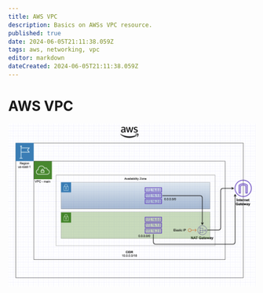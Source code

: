 ```yaml
---
title: AWS VPC
description: Basics on AWSs VPC resource.
published: true
date: 2024-06-05T21:11:38.059Z
tags: aws, networking, vpc
editor: markdown
dateCreated: 2024-06-05T21:11:38.059Z
---
```


# AWS VPC


![vpc.png](/images/vpc.png)
